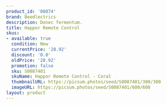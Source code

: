 ```yaml
---
product_id: '00874'
brand: Beedlectrics
description: Donec fermentum.
title: Happor Remote Control
skus:
- available: true
  condition: New
  currentPrice: '28.92'
  discount: '0.0'
  oldPrice: '28.92'
  promotion: false
  sku: S0087401
  skuName: Happor Remote Control - Coral
  thumbnailURL: https://picsum.photos/seed/S0087401/300/300
  imageURL: https://picsum.photos/seed/S0087401/600/600
layout: product
---
```


